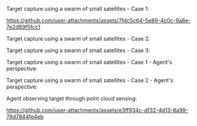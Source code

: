 Target capture using a swarm of small satellites - Case 1:

https://github.com/user-attachments/assets/7fdc5c64-5e89-4c0c-9a6e-7e2d89f5fcc1


Target capture using a swarm of small satellites - Case 2:

Target capture using a swarm of small satellites - Case 3:


Target capture using a swarm of small satellites - Case 1 - Agent's perspective:


Target capture using a swarm of small satellites - Case 2 - Agent's perspective:


Agent observing target through point cloud sensing:



https://github.com/user-attachments/assets/e3ff934c-df32-4d13-8a99-78d7844fe4eb


